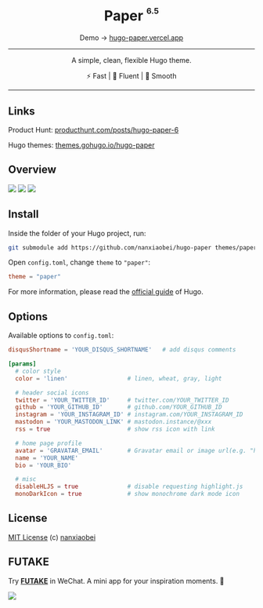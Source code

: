 <div align="center">
<h1>Paper <sup><sup><sub>6.5</sub></sup></sup></h1>

Demo → [hugo-paper.vercel.app](https://hugo-paper.vercel.app/)

<hr />

A simple, clean, flexible Hugo theme.

⚡️ Fast | 📸 Fluent | 🫙 Smooth

</div>

---

## Links

Product Hunt: [producthunt.com/posts/hugo-paper-6](https://www.producthunt.com/posts/hugo-paper-6)

Hugo themes: [themes.gohugo.io/hugo-paper](https://themes.gohugo.io/hugo-paper/)

## Overview

![](https://raw.githubusercontent.com/nanxiaobei/hugo-paper/main/images/screenshot.png)
![](https://raw.githubusercontent.com/nanxiaobei/hugo-paper/main/images/screenshot_dark.png)
![](https://raw.githubusercontent.com/nanxiaobei/hugo-paper/main/images/screenshot_mobile.png)

## Install

Inside the folder of your Hugo project, run:

```bash
git submodule add https://github.com/nanxiaobei/hugo-paper themes/paper
```

Open `config.toml`, change `theme` to `"paper"`:

```toml
theme = "paper"
```

For more information, please read the [official guide](https://gohugo.io/getting-started/quick-start/#step-3-add-a-theme) of Hugo.

## Options

Available options to `config.toml`:

```toml
disqusShortname = 'YOUR_DISQUS_SHORTNAME'   # add disqus comments

[params]
  # color style
  color = 'linen'                 # linen, wheat, gray, light

  # header social icons
  twitter = 'YOUR_TWITTER_ID'     # twitter.com/YOUR_TWITTER_ID
  github = 'YOUR_GITHUB_ID'       # github.com/YOUR_GITHUB_ID
  instagram = 'YOUR_INSTAGRAM_ID' # instagram.com/YOUR_INSTAGRAM_ID
  mastodon = 'YOUR_MASTODON_LINK' # mastodon.instance/@xxx
  rss = true                      # show rss icon with link

  # home page profile
  avatar = 'GRAVATAR_EMAIL'       # Gravatar email or image url(e.g. "https://deno.land/logo.svg")
  name = 'YOUR_NAME'
  bio = 'YOUR_BIO'

  # misc
  disableHLJS = true              # disable requesting highlight.js
  monoDarkIcon = true             # show monochrome dark mode icon
```

## License

[MIT License](https://github.com/nanxiaobei/hugo-paper/blob/main/LICENSE) (c) [nanxiaobei](https://lee.so/)

## FUTAKE

Try [**FUTAKE**](https://sotake.com/f) in WeChat. A mini app for your inspiration moments. 🌈

![](https://s3.bmp.ovh/imgs/2022/07/21/452dd47aeb790abd.png)
